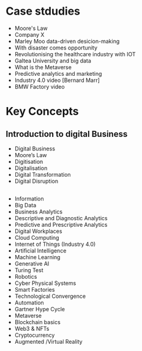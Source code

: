 # Case stdudies

- Moore's Law
- Company X
- Marley Moo data-driven desicion-making
- With disaster comes opportunity
- Revolutionising the healthcare industry with IOT
- Galtea University and big data
- What is the Metaverse
- Predictive analytics and marketing
- Industry 4.0 video [Bernard Marr]
- BMW Factory video

# Key Concepts

## Introduction to digital Business

- Digital Business
- Moore’s Law
- Digitisation
- Digitalisation
- Digital Transformation
- Digital Disruption

##

- Information
- Big Data
- Business Analytics
- Descriptive and Diagnostic Analytics
- Predictive and Prescriptive Analytics
- Digital Workplaces
- Cloud Computing
- Internet of Things (Industry 4.0)
- Artificial Intelligence
- Machine Learning
- Generative AI
- Turing Test
- Robotics
- Cyber Physical Systems
- Smart Factories
- Technological Convergence
- Automation
- Gartner Hype Cycle
- Metaverse
- Blockchain basics
- Web3 & NFTs
- Cryptocurrency
- Augmented /Virtual Reality

